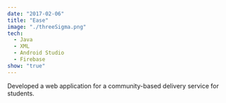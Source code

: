 ```yaml
---
date: "2017-02-06"
title: "Ease"
image: "./threeSigma.png"
tech:
  - Java
  - XML
  - Android Studio
  - Firebase
show: "true"
---
```


Developed a web application for a community-based delivery service for students.
